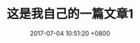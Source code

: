 ---
layout: post
title:  "这是我自己的一篇文章1"
date:   2017-07-04 10:51:20 +0800
categories: jekyll update
---